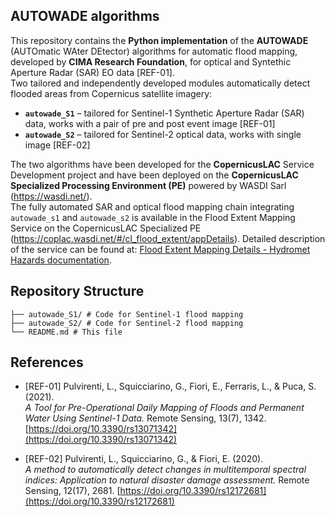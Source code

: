 ## AUTOWADE algorithms

This repository contains the **Python implementation** of the **AUTOWADE** (AUTOmatic WAter DEtector) algorithms for automatic flood mapping, developed by **CIMA Research Foundation**, for optical and Syntethic Aperture Radar (SAR) EO data [REF-01].  
Two tailored and independently developed modules automatically detect flooded areas from Copernicus satellite imagery:

- **`autowade_S1`** – tailored for Sentinel-1 Synthetic Aperture Radar (SAR) data, works with a pair of pre and post event image [REF-01]  
- **`autowade_S2`** – tailored for Sentinel-2 optical data, works with single image [REF-02]

The two algorithms have been developed for the **CopernicusLAC** Service Development project and have been deployed on the **CopernicusLAC Specialized Processing Environment (PE)** powered by WASDI Sarl (https://wasdi.net/).    
The fully automated SAR and optical flood mapping chain integrating `autowade_s1` and `autowade_s2` is available in the Flood Extent Mapping Service on the CopernicusLAC Specialized PE (https://coplac.wasdi.net/#/cl_flood_extent/appDetails).
Detailed description of the service can be found at: [Flood Extent Mapping Details - Hydromet Hazards documentation](https://coplac-hydromet-hazards.readthedocs.io/en/latest/detailed_description/flood_event.html).

## Repository Structure

```AUTOWADE/
├── autowade_S1/ # Code for Sentinel-1 flood mapping
├── autowade_S2/ # Code for Sentinel-2 flood mapping
└── README.md # This file
```

## References

- [REF-01] Pulvirenti, L., Squicciarino, G., Fiori, E., Ferraris, L., & Puca, S. (2021).  
  *A Tool for Pre-Operational Daily Mapping of Floods and Permanent Water Using Sentinel-1 Data.* Remote Sensing, 13(7), 1342. [https://doi.org/10.3390/rs13071342](https://doi.org/10.3390/rs13071342)

- [REF-02] Pulvirenti, L., Squicciarino, G., & Fiori, E. (2020).  
  *A method to automatically detect changes in multitemporal spectral indices: Application to natural disaster damage assessment.* Remote Sensing, 12(17), 2681. [https://doi.org/10.3390/rs12172681](https://doi.org/10.3390/rs12172681)

